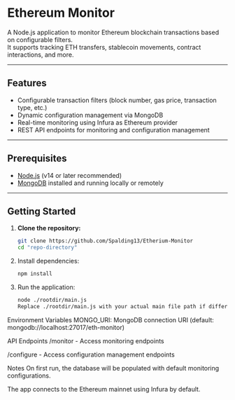# Ethereum Monitor

A Node.js application to monitor Ethereum blockchain transactions based on configurable filters.  
It supports tracking ETH transfers, stablecoin movements, contract interactions, and more.

---

## Features

- Configurable transaction filters (block number, gas price, transaction type, etc.)
- Dynamic configuration management via MongoDB
- Real-time monitoring using Infura as Ethereum provider
- REST API endpoints for monitoring and configuration management

---

## Prerequisites

- [Node.js](https://nodejs.org/) (v14 or later recommended)
- [MongoDB](https://www.mongodb.com/try/download/community) installed and running locally or remotely

---

## Getting Started

1. **Clone the repository:**

   ```bash
   git clone https://github.com/Spalding13/Etherium-Monitor
   cd "repo-directory"

2. Install dependencies:

   ```bash
   npm install

3. Run the application:

   ```bash
   node ./rootdir/main.js
   Replace ./rootdir/main.js with your actual main file path if different.

Environment Variables
MONGO_URI: MongoDB connection URI (default: mongodb://localhost:27017/eth-monitor)

API Endpoints
/monitor - Access monitoring endpoints

/configure - Access configuration management endpoints

Notes
On first run, the database will be populated with default monitoring configurations.

The app connects to the Ethereum mainnet using Infura by default.

